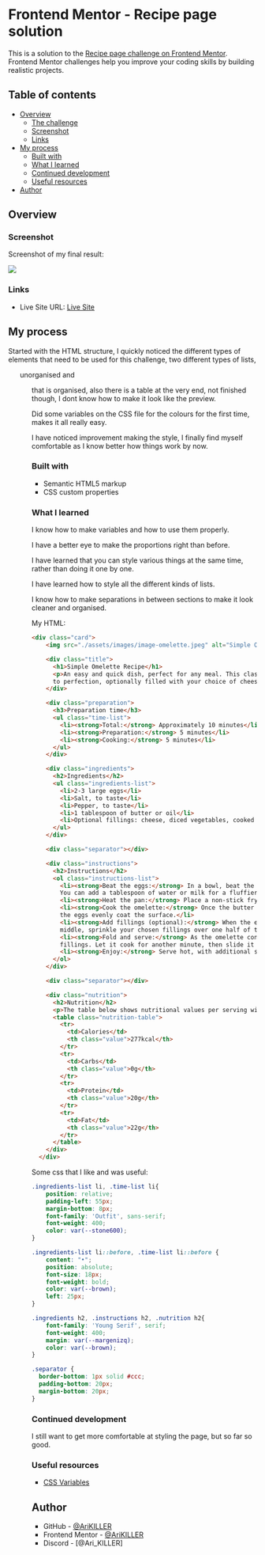 # Frontend Mentor - Recipe page solution

This is a solution to the [Recipe page challenge on Frontend Mentor](https://www.frontendmentor.io/challenges/recipe-page-KiTsR8QQKm). Frontend Mentor challenges help you improve your coding skills by building realistic projects. 

## Table of contents

- [Overview](#overview)
  - [The challenge](#the-challenge)
  - [Screenshot](#screenshot)
  - [Links](#links)
- [My process](#my-process)
  - [Built with](#built-with)
  - [What I learned](#what-i-learned)
  - [Continued development](#continued-development)
  - [Useful resources](#useful-resources)
- [Author](#author)

## Overview

### Screenshot

Screenshot of my final result:

![](./screenshot.png)


### Links

- Live Site URL: [Live Site](https://arikiller.github.io/Recipe-Page-Main/)

## My process

Started with the HTML structure, I quickly noticed the different types of elements that need to be used for this challenge, two different types of lists, <ul> unorganised and <ol> that is organised, also there is a table at the very end, not finished though, I dont know how to make it look like the preview.

Did some variables on the CSS file for the colours for the first time, makes it all really easy.

I have noticed improvement making the style, I finally find myself comfortable as I know better how things work by now.

### Built with

- Semantic HTML5 markup
- CSS custom properties


### What I learned

I know how to make variables and how to use them properly.

I have a better eye to make the proportions right than before.

I have learned that you can style various things at the same time, rather than doing it one by one.

I have learned how to style all the different kinds of lists.

I know how to make separations in between sections to make it look cleaner and organised.

My HTML:

```html
<div class="card">
    <img src="./assets/images/image-omelette.jpeg" alt="Simple Omelette">

    <div class="title">
      <h1>Simple Omelette Recipe</h1>
      <p>An easy and quick dish, perfect for any meal. This classic omelette combines beaten eggs cooked
      to perfection, optionally filled with your choice of cheese, vegetables, or meats.</p>
    </div>

    <div class="preparation">
      <h3>Preparation time</h3>
      <ul class="time-list">
        <li><strong>Total:</strong> Approximately 10 minutes</li>
        <li><strong>Preparation:</strong> 5 minutes</li>
        <li><strong>Cooking:</strong> 5 minutes</li>
      </ul>
    </div>

    <div class="ingredients">
      <h2>Ingredients</h2>
      <ul class="ingredients-list">
        <li>2-3 large eggs</li>
        <li>Salt, to taste</li>
        <li>Pepper, to taste</li>
        <li>1 tablespoon of butter or oil</li>
        <li>Optional fillings: cheese, diced vegetables, cooked meats, herbs</li>
      </ul>
    </div>

    <div class="separator"></div>

    <div class="instructions">
      <h2>Instructions</h2>
      <ol class="instructions-list">
        <li><strong>Beat the eggs:</strong> In a bowl, beat the eggs with a pinch of salt and pepper until they are well mixed. 
        You can add a tablespoon of water or milk for a fluffier texture.</li>
        <li><strong>Heat the pan:</strong> Place a non-stick frying pan over medium heat and add butter or oil.</li>
        <li><strong>Cook the omelette:</strong> Once the butter is melted and bubbling, pour in the eggs. Tilt the pan to ensure 
        the eggs evenly coat the surface.</li>
        <li><strong>Add fillings (optional):</strong> When the eggs begin to set at the edges but are still slightly runny in the 
        middle, sprinkle your chosen fillings over one half of the omelette.</li>
        <li><strong>Fold and serve:</strong> As the omelette continues to cook, carefully lift one edge and fold it over the 
        fillings. Let it cook for another minute, then slide it onto a plate.</li>
        <li><strong>Enjoy:</strong> Serve hot, with additional salt and pepper if needed.</li>
      </ol>
    </div>

    <div class="separator"></div>

    <div class="nutrition">
      <h2>Nutrition</h2>
      <p>The table below shows nutritional values per serving without the additional fillings.</p>
      <table class="nutrition-table">
        <tr>
          <td>Calories</td>
          <th class="value">277kcal</th>
        </tr>
        <tr>
          <td>Carbs</td>
          <th class="value">0g</th>
        </tr>
        <tr>
          <td>Protein</td>
          <th class="value">20g</th>
        </tr>
        <tr>
          <td>Fat</td>
          <th class="value">22g</th>
        </tr>
      </table>
    </div>
  </div>
```

Some css that I like and was useful:

```css
.ingredients-list li, .time-list li{
    position: relative;
    padding-left: 55px;
    margin-bottom: 8px;
    font-family: 'Outfit', sans-serif;
    font-weight: 400;
    color: var(--stone600);
}

.ingredients-list li::before, .time-list li::before {
    content: "•";
    position: absolute;
    font-size: 18px;
    font-weight: bold;
    color: var(--brown);
    left: 25px;
}

.ingredients h2, .instructions h2, .nutrition h2{
    font-family: 'Young Serif', serif;
    font-weight: 400;
    margin: var(--margenizq);
    color: var(--brown);
}

.separator {
  border-bottom: 1px solid #ccc;
  padding-bottom: 20px;
  margin-bottom: 20px;
}

```


### Continued development

I still want to get more comfortable at styling the page, but so far so good.

### Useful resources

- [CSS Variables](https://www.w3schools.com/css/css3_variables.asp)

## Author

- GitHub - [@AriKILLER](https://github.com/AriKILLER)
- Frontend Mentor - [@AriKILLER](https://www.frontendmentor.io/profile/AriKILLER)
- Discord - [@Ari_KILLER]
